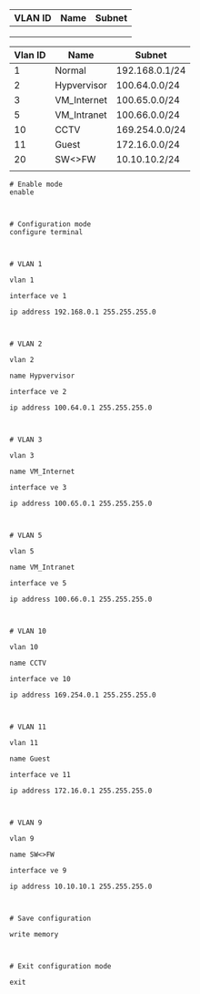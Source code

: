 

| VLAN ID | Name | Subnet |
| ------- | ---- | ------ |
|         |      |        |
|         |      |        |
|         |      |        |

| Vlan ID | Name        | Subnet         |
| ------- | ----------- | -------------- |
| 1       | Normal      | 192.168.0.1/24 |
| 2       | Hypvervisor | 100.64.0.0/24  |
| 3       | VM_Internet | 100.65.0.0/24  |
| 5       | VM_Intranet | 100.66.0.0/24  |
| 10      | CCTV        | 169.254.0.0/24 |
| 11      | Guest       | 172.16.0.0/24  |
| 20      | SW<>FW      | 10.10.10.2/24  |
|         |             |                |
```
# Enable mode
enable

  

# Configuration mode
configure terminal

  

# VLAN 1

vlan 1

interface ve 1

ip address 192.168.0.1 255.255.255.0

  

# VLAN 2

vlan 2

name Hypvervisor

interface ve 2

ip address 100.64.0.1 255.255.255.0

  

# VLAN 3

vlan 3

name VM_Internet

interface ve 3

ip address 100.65.0.1 255.255.255.0

  

# VLAN 5

vlan 5

name VM_Intranet

interface ve 5

ip address 100.66.0.1 255.255.255.0

  

# VLAN 10

vlan 10

name CCTV

interface ve 10

ip address 169.254.0.1 255.255.255.0

  

# VLAN 11

vlan 11

name Guest

interface ve 11

ip address 172.16.0.1 255.255.255.0

  

# VLAN 9

vlan 9

name SW<>FW

interface ve 9

ip address 10.10.10.1 255.255.255.0

  

# Save configuration

write memory

  

# Exit configuration mode

exit
```